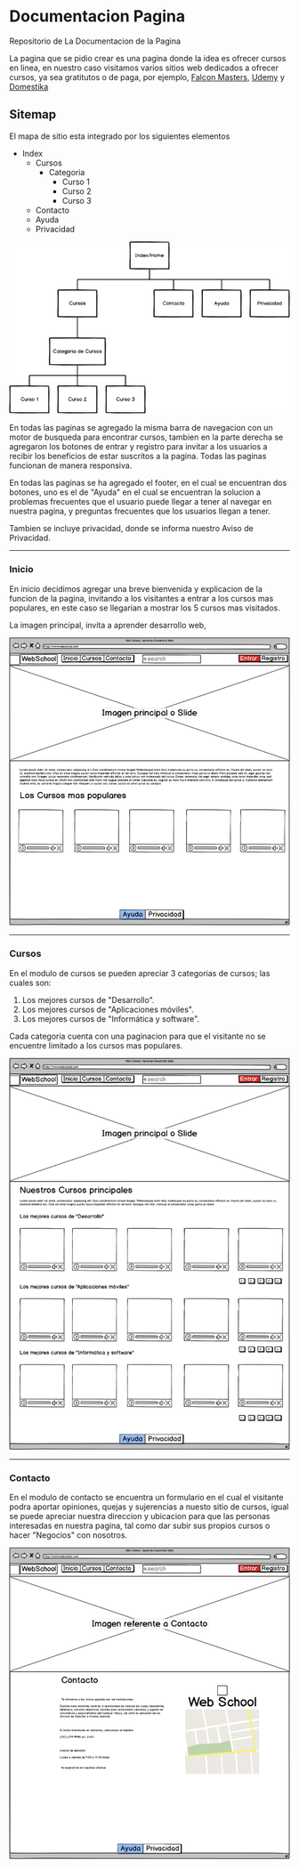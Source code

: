 # Documentacion Pagina
Repositorio de La Documentacion de la Pagina

La pagina que se pidio crear es una pagina donde la idea es ofrecer cursos en linea, en nuestro caso visitamos varios sitios web dedicados a ofrecer cursos, ya sea gratitutos o de paga, por ejemplo, [Falcon Masters](https://www.falconmasters.com), [Udemy](https://www.udemy.com) y [Domestika](https://www.domestika.org)


## Sitemap

El mapa de sitio esta integrado por los siguientes elementos

- Index
  - Cursos
    - Categoria
      - Curso 1
      - Curso 2
      - Curso 3
  - Contacto
  - Ayuda
  - Privacidad

<img src="images/sitemap.png" />


En todas las paginas se agregado la misma barra de navegacion con un motor de busqueda para encontrar cursos, tambien en la parte derecha se agregaron los botones de entrar y registro para invitar a los usuarios a recibir los beneficios de estar suscritos a la pagina. Todas las paginas funcionan de manera responsiva.

En todas las paginas se ha agregado el footer, en el cual se encuentran dos botones, uno es el de "Ayuda" en el cual se encuentran la solucion a problemas frecuentes que el usuario puede llegar a tener al navegar en nuestra pagina, y preguntas frecuentes que los usuarios llegan a tener.

Tambien se incluye privacidad, donde se informa nuestro Aviso de Privacidad.

---
### Inicio

En inicio decidimos agregar una breve bienvenida y explicacion de la funcion de la pagina, invitando a los visitantes a entrar a los cursos mas populares, en este caso se llegarian a mostrar los 5 cursos mas visitados.

La imagen principal, invita a aprender desarrollo web,


<img src="images/index.png" />



---
### Cursos

En el modulo de cursos se pueden apreciar 3 categorias de cursos; las cuales son:

  1. Los mejores cursos de "Desarrollo".
  2. Los mejores cursos de "Aplicaciones móviles".
  3. Los mejores cursos de "Informática y software".

Cada categoria cuenta con una paginacion para que el visitante no se encuentre limitado a los cursos mas populares.

<img src="images/cursos.png" />



---
### Contacto

En el modulo de contacto se encuentra un formulario en el cual el visitante podra aportar opiniones, quejas y sujerencias a nuesto sitio de cursos, igual se puede apreciar nuestra direccion y ubicacion para que las personas interesadas en nuestra pagina, tal como dar subir sus propios cursos o hacer "Negocios" con nosotros.


<img src="images/contacto.png" />
